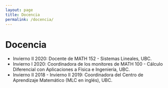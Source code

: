 ```yaml
---
layout: page
title: Docencia
permalink: /docencia/
---
```


# Docencia

* Invierno II 2020: Docente de MATH 152 - Sistemas Lineales, UBC.
* Invierno I 2020: Coordinadora de los monitores de MATH 100 - Cálculo Diferencial con Aplicaciones a Física e Ingeniería, UBC.
* Invierno II 2018 - Invierno II 2019: Coordinadora del Centro de Aprendizaje Matemático (MLC en inglés), UBC.
